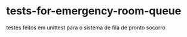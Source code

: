 # tests-for-emergency-room-queue
testes feitos em unittest para o sistema de fila de pronto socorro
